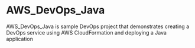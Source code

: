 # AWS_DevOps_Java
AWS_DevOps_Java is sample DevOps project that demonstrates creating a DevOps service using AWS CloudFormation and deploying a Java application
